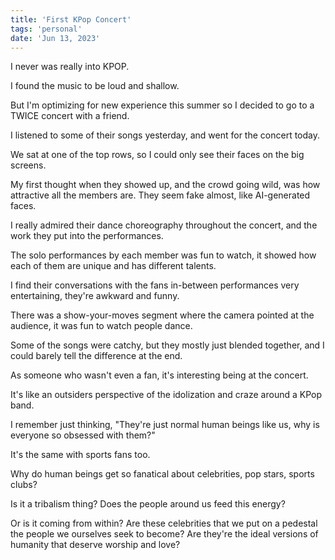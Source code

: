 ```yaml
---
title: 'First KPop Concert'
tags: 'personal'
date: 'Jun 13, 2023'
---
```


I never was really into KPOP.

I found the music to be loud and shallow.

But I'm optimizing for new experience this summer so I decided to go to a TWICE concert with a friend.

I listened to some of their songs yesterday, and went for the concert today.

We sat at one of the top rows, so I could only see their faces on the big screens.

My first thought when they showed up, and the crowd going wild, was how attractive all the members are. They seem fake almost, like AI-generated faces.

I really admired their dance choreography throughout the concert, and the work they put into the performances.

The solo performances by each member was fun to watch, it showed how each of them are unique and has different talents.

I find their conversations with the fans in-between performances very entertaining, they're awkward and funny.

There was a show-your-moves segment where the camera pointed at the audience, it was fun to watch people dance.

Some of the songs were catchy, but they mostly just blended together, and I could barely tell the difference at the end.

As someone who wasn't even a fan, it's interesting being at the concert.

It's like an outsiders perspective of the idolization and craze around a KPop band.

I remember just thinking, "They're just normal human beings like us, why is everyone so obsessed with them?"

It's the same with sports fans too.

Why do human beings get so fanatical about celebrities, pop stars, sports clubs?

Is it a tribalism thing? Does the people around us feed this energy?

Or is it coming from within? Are these celebrities that we put on a pedestal the people we ourselves seek to become? Are they're the ideal versions of humanity that deserve worship and love?
